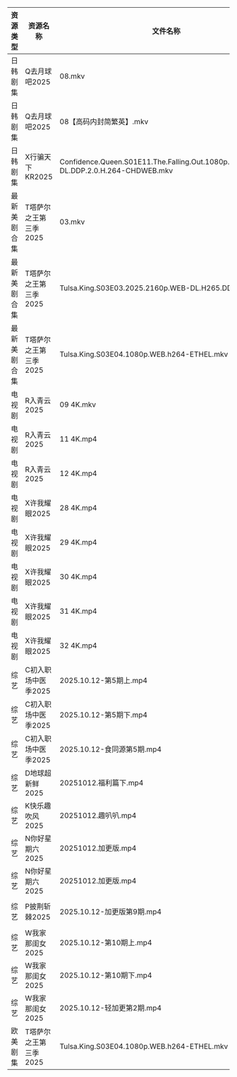 | 资源类型   | 资源名称          | 文件名称                                                                               | 分享链接                                 | 更新时间                |
| ------ | ------------- | ---------------------------------------------------------------------------------- | ------------------------------------ | ------------------- |
| 日韩剧集   | Q去月球吧2025     | 08.mkv                                                                             | https://pan.quark.cn/s/a1632c441381  | 2025-10-12 12:24:54 |
| 日韩剧集   | Q去月球吧2025     | 08【高码内封简繁英】.mkv                                                                    | https://pan.quark.cn/s/a1632c441381  | 2025-10-12 12:24:56 |
| 日韩剧集   | X行骗天下KR2025   | Confidence.Queen.S01E11.The.Falling.Out.1080p.AMZN.WEB-DL.DDP.2.0.H.264-CHDWEB.mkv | https://pan.quark.cn/s/463fe5d8abf1  | 2025-10-12 01:28:06 |
| 最新美剧合集 | T塔萨尔之王第三季2025 | 03.mkv                                                                             | https://www.alipan.com/s/RhzF6QH9pnB | 2025-10-12 19:04:44 |
| 最新美剧合集 | T塔萨尔之王第三季2025 | Tulsa.King.S03E03.2025.2160p.WEB-DL.H265.DD5.1.mkv                                 | https://www.alipan.com/s/RhzF6QH9pnB | 2025-10-12 19:04:44 |
| 最新美剧合集 | T塔萨尔之王第三季2025 | Tulsa.King.S03E04.1080p.WEB.h264-ETHEL.mkv                                         | https://www.alipan.com/s/RhzF6QH9pnB | 2025-10-12 19:04:43 |
| 电视剧    | R入青云2025      | 09 4K.mkv                                                                          | https://www.alipan.com/s/7kV94cu2ZMy | 2025-10-12 16:04:40 |
| 电视剧    | R入青云2025      | 11 4K.mp4                                                                          | https://www.alipan.com/s/7kV94cu2ZMy | 2025-10-12 16:04:39 |
| 电视剧    | R入青云2025      | 12 4K.mp4                                                                          | https://www.alipan.com/s/7kV94cu2ZMy | 2025-10-12 16:04:39 |
| 电视剧    | X许我耀眼2025     | 28 4K.mp4                                                                          | https://www.alipan.com/s/kZBrzfKxPFa | 2025-10-12 16:05:14 |
| 电视剧    | X许我耀眼2025     | 29 4K.mp4                                                                          | https://www.alipan.com/s/kZBrzfKxPFa | 2025-10-12 16:05:14 |
| 电视剧    | X许我耀眼2025     | 30 4K.mp4                                                                          | https://www.alipan.com/s/kZBrzfKxPFa | 2025-10-12 16:05:13 |
| 电视剧    | X许我耀眼2025     | 31 4K.mp4                                                                          | https://www.alipan.com/s/kZBrzfKxPFa | 2025-10-12 16:05:13 |
| 电视剧    | X许我耀眼2025     | 32 4K.mp4                                                                          | https://www.alipan.com/s/kZBrzfKxPFa | 2025-10-12 16:05:12 |
| 综艺     | C初入职场中医季2025  | 2025.10.12-第5期上.mp4                                                                | https://pan.quark.cn/s/869074432f49  | 2025-10-12 16:19:49 |
| 综艺     | C初入职场中医季2025  | 2025.10.12-第5期下.mp4                                                                | https://pan.quark.cn/s/869074432f49  | 2025-10-12 16:19:52 |
| 综艺     | C初入职场中医季2025  | 2025.10.12-食同源第5期.mp4                                                              | https://pan.quark.cn/s/869074432f49  | 2025-10-12 16:19:46 |
| 综艺     | D地球超新鲜2025    | 20251012.福利篇下.mp4                                                                  | https://pan.quark.cn/s/7c7a70c32dd5  | 2025-10-12 16:30:30 |
| 综艺     | K快乐趣吹风2025    | 20251012.趣叭叭.mp4                                                                   | https://pan.quark.cn/s/2e73ee655d53  | 2025-10-12 16:32:24 |
| 综艺     | N你好星期六2025    | 20251012.加更版.mp4                                                                   | https://www.alipan.com/s/g3wrHTFCcWV | 2025-10-12 13:05:24 |
| 综艺     | N你好星期六2025    | 20251012.加更版.mp4                                                                   | https://pan.quark.cn/s/7470ba1e3c80  | 2025-10-12 16:33:05 |
| 综艺     | P披荆斩棘2025     | 2025.10.12-加更版第9期.mp4                                                              | https://pan.quark.cn/s/9ae1eb01008d  | 2025-10-12 16:33:45 |
| 综艺     | W我家那闺女2025    | 2025.10.12-第10期上.mp4                                                               | https://pan.quark.cn/s/382e9ca0c203  | 2025-10-12 16:35:16 |
| 综艺     | W我家那闺女2025    | 2025.10.12-第10期下.mp4                                                               | https://pan.quark.cn/s/382e9ca0c203  | 2025-10-12 16:35:09 |
| 综艺     | W我家那闺女2025    | 2025.10.12-轻加更第2期.mp4                                                              | https://pan.quark.cn/s/382e9ca0c203  | 2025-10-12 16:35:12 |
| 欧美剧集   | T塔萨尔之王第三季2025 | Tulsa.King.S03E04.1080p.WEB.h264-ETHEL.mkv                                         | https://pan.quark.cn/s/cee11768a3f4  | 2025-10-12 16:25:59 |
